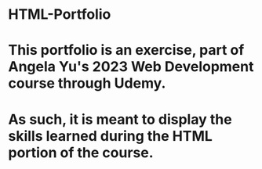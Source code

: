# HTML-Portfolio
# This portfolio is an exercise, part of Angela Yu's 2023 Web Development course through Udemy.
# As such, it is meant to display the skills learned during the HTML portion of the course.
